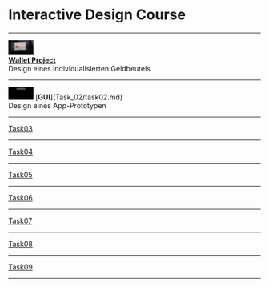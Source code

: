 # Interactive Design Course

---

<img src="Task_01/IMG6.jpg" alt="Teaser" width=50/><br>
[<b>Wallet Project</b>](Task_01/task01.md)<br>
Design eines individualisierten Geldbeutels

---

<video width="50" controls loop>
  <source src="Task_02/preview.mp4" type="video/mp4">
</video>
[<b>GUI</b>](Task_02/task02.md)<br>
Design eines App-Prototypen

---

[Task03](Task_03/task03.md)

---

[Task04](Task_04/task04.md)

---

[Task05](Task_05/task05.md)

---

[Task06](Task_06/task06.md)

---

[Task07](Task_07/task07.md)

---

[Task08](Task_08/task08.md)

---

[Task09](Task_09/task09.md)

---
